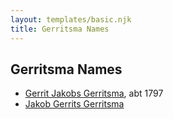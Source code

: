 ```yaml
---
layout: templates/basic.njk
title: Gerritsma Names
---
```

## Gerritsma Names
- [Gerrit Jakobs Gerritsma](/people/1/16313438), abt 1797
- [Jakob Gerrits Gerritsma](/people/9/93636176)